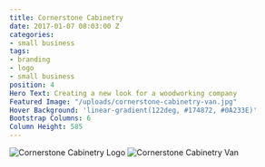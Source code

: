 ```yaml
---
title: Cornerstone Cabinetry
date: 2017-01-07 08:03:00 Z
categories:
- small business
tags:
- branding
- logo
- small business
position: 4
Hero Text: Creating a new look for a woodworking company
Featured Image: "/uploads/cornerstone-cabinetry-van.jpg"
Hover Background: 'linear-gradient(122deg, #174872, #0A233E)'
Bootstrap Columns: 6
Column Height: 585
---
```


![Cornerstone Cabinetry Logo](/uploads/cornerstone-cabinetry-logo.jpg)
![Cornerstone Cabinetry Van](/uploads/cornerstone-cabinetry-van.jpg)